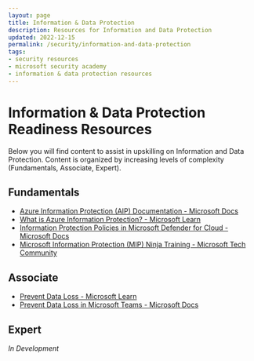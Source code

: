 ```yaml
---
layout: page
title: Information & Data Protection
description: Resources for Information and Data Protection
updated: 2022-12-15
permalink: /security/information-and-data-protection
tags:
- security resources
- microsoft security academy
- information & data protection resources
---
```


# Information & Data Protection Readiness Resources
Below you will find content to assist in upskilling on Information and Data Protection. Content is organized by increasing levels of complexity (Fundamentals, Associate, Expert).

## Fundamentals
* [Azure Information Protection (AIP) Documentation - Microsoft Docs](https://learn.microsoft.com/en-us/azure/information-protection/)
* [What is Azure Information Protection? - Microsoft Learn](https://docs.microsoft.com/en-us/azure/information-protection/what-is-information-protection)
* [Information Protection Policies in Microsoft Defender for Cloud - Microsoft Docs](https://learn.microsoft.com/en-us/defender-cloud-apps/policies-information-protection)
* [Microsoft Information Protection (MIP) Ninja Training - Microsoft Tech Community](https://techcommunity.microsoft.com/t5/security-compliance-and-identity/the-microsoft-information-protection-mip-ninja-training-is-here/ba-p/2887478?WT.mc_id=m365-0000-rotrent)

## Associate
* [Prevent Data Loss - Microsoft Learn](https://docs.microsoft.com/en-us/learn/modules/m365-security-data-loss/)
* [Prevent Data Loss in Microsoft Teams - Microsoft Docs](https://docs.microsoft.com/en-us/microsoft-365/compliance/dlp-microsoft-teams?view=o365-worldwide)

## Expert
*In Development*